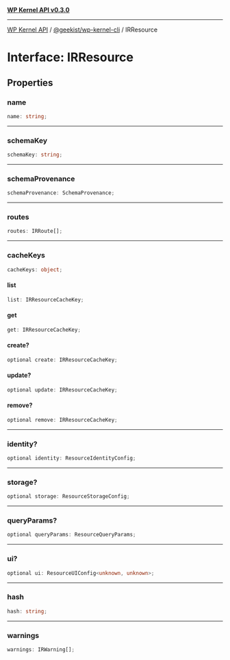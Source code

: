 [**WP Kernel API v0.3.0**](../../../README.md)

---

[WP Kernel API](../../../README.md) / [@geekist/wp-kernel-cli](../README.md) / IRResource

# Interface: IRResource

## Properties

### name

```ts
name: string;
```

---

### schemaKey

```ts
schemaKey: string;
```

---

### schemaProvenance

```ts
schemaProvenance: SchemaProvenance;
```

---

### routes

```ts
routes: IRRoute[];
```

---

### cacheKeys

```ts
cacheKeys: object;
```

#### list

```ts
list: IRResourceCacheKey;
```

#### get

```ts
get: IRResourceCacheKey;
```

#### create?

```ts
optional create: IRResourceCacheKey;
```

#### update?

```ts
optional update: IRResourceCacheKey;
```

#### remove?

```ts
optional remove: IRResourceCacheKey;
```

---

### identity?

```ts
optional identity: ResourceIdentityConfig;
```

---

### storage?

```ts
optional storage: ResourceStorageConfig;
```

---

### queryParams?

```ts
optional queryParams: ResourceQueryParams;
```

---

### ui?

```ts
optional ui: ResourceUIConfig<unknown, unknown>;
```

---

### hash

```ts
hash: string;
```

---

### warnings

```ts
warnings: IRWarning[];
```
